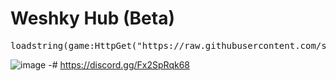 # Weshky Hub (Beta)
<pre>loadstring(game:HttpGet("https://raw.githubusercontent.com/suntisalts/WeshkyHub/refs/heads/main/MainLoader.lua"))()</pre>

![image](https://github.com/user-attachments/assets/a4c91113-484e-469a-8f28-28f8ee5de5ad)
-# https://discord.gg/Fx2SpRqk68
